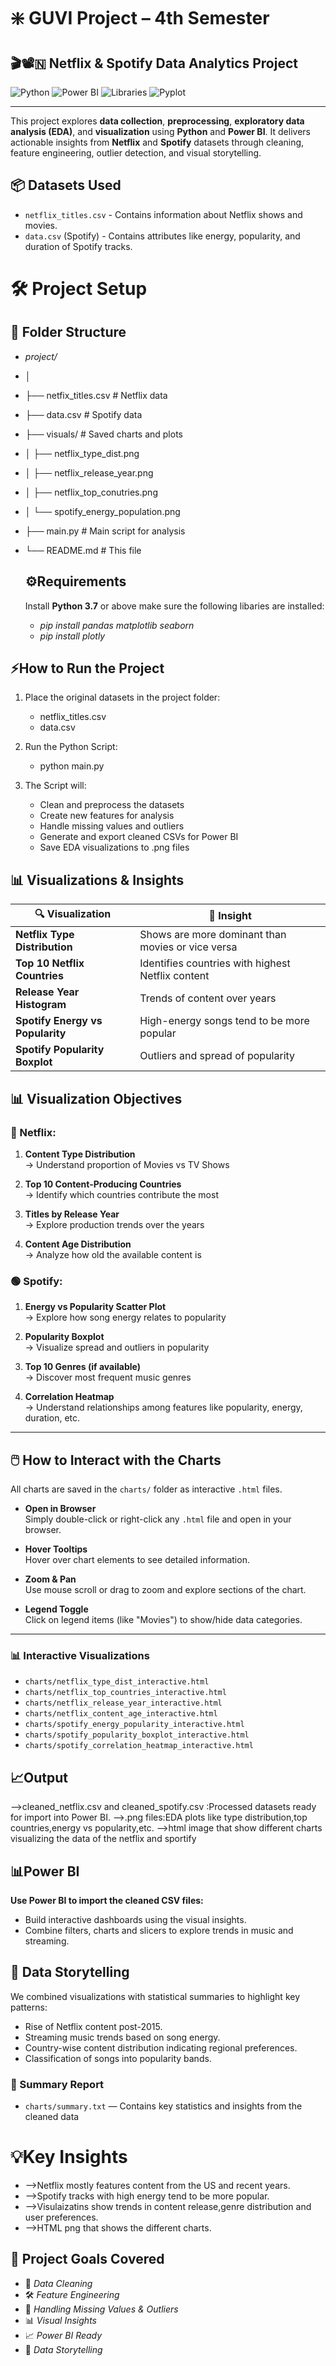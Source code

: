 # ❇️ GUVI Project – 4th Semester  
## 🎬📽️🇳  Netflix & Spotify Data Analytics Project

![Python](https://img.shields.io/badge/Python-3.7%2B-blue)
![Power BI](https://img.shields.io/badge/Tool-Power%20BI-yellow)
![Libraries](https://img.shields.io/badge/Libraries-pandas%2C%20matplotlib%2C%20seaborn-lightgrey)
![Pyplot](https://img.shields.io/badge/Tool-Matplotlib%20Pyplot-darkgreen)

---

This project explores **data collection**, **preprocessing**, **exploratory data analysis (EDA)**, and **visualization** using **Python** and **Power BI**. It delivers actionable insights from **Netflix** and **Spotify** datasets through cleaning, feature engineering, outlier detection, and visual storytelling.

## 📦 Datasets Used

- `netflix_titles.csv` - Contains information about Netflix shows and movies.
- `data.csv` (Spotify) - Contains attributes like energy, popularity, and duration of Spotify tracks.


 # 🛠️ Project Setup
 ## 📁 Folder Structure
- *project/*
- │
- ├── netfix_titles.csv # Netflix data
- ├── data.csv # Spotify data
- ├── visuals/ # Saved charts and plots
- │ ├── netflix_type_dist.png
- │ ├── netflix_release_year.png
- │ ├── netflix_top_conutries.png
- │ └── spotify_energy_population.png
- ├── main.py # Main script for analysis
- └── README.md # This file

  ## ⚙️Requirements
  
  Install **Python 3.7** or above make sure the following libaries are installed:
  
  - *pip install pandas matplotlib seaborn*
  - *pip install plotly*


 ## ⚡How to Run the Project

1. Place the original datasets in the project folder:  
   - netflix_titles.csv  
   - data.csv

2. Run the Python Script:  
   - python main.py

3. The Script will:  
   - Clean and preprocess the datasets  
   - Create new features for analysis  
   - Handle missing values and outliers  
   - Generate and export cleaned CSVs for Power BI  
   - Save EDA visualizations to .png files


## 📊 Visualizations & Insights

| 🔍 Visualization                          | 📘 Insight |
|------------------------------------------|------------|
| **Netflix Type Distribution**            | Shows are more dominant than movies or vice versa |
| **Top 10 Netflix Countries**             | Identifies countries with highest Netflix content |
| **Release Year Histogram**               | Trends of content over years |
| **Spotify Energy vs Popularity**         | High-energy songs tend to be more popular |
| **Spotify Popularity Boxplot**           | Outliers and spread of popularity |
 

## 📊 Visualization Objectives

### 🔴 Netflix:
1. **Content Type Distribution**  
   → Understand proportion of Movies vs TV Shows

2. **Top 10 Content-Producing Countries**  
   → Identify which countries contribute the most

3. **Titles by Release Year**  
   → Explore production trends over the years

4. **Content Age Distribution**  
   → Analyze how old the available content is

### 🟢 Spotify:
1. **Energy vs Popularity Scatter Plot**  
   → Explore how song energy relates to popularity

2. **Popularity Boxplot**  
   → Visualize spread and outliers in popularity

3. **Top 10 Genres (if available)**  
   → Discover most frequent music genres

4. **Correlation Heatmap**  
   → Understand relationships among features like popularity, energy, duration, etc.

---

## 🖱️ How to Interact with the Charts

All charts are saved in the `charts/` folder as interactive `.html` files.

- **Open in Browser**  
  Simply double-click or right-click any `.html` file and open in your browser.

- **Hover Tooltips**  
  Hover over chart elements to see detailed information.

- **Zoom & Pan**  
  Use mouse scroll or drag to zoom and explore sections of the chart.

- **Legend Toggle**  
  Click on legend items (like "Movies") to show/hide data categories.

---

### 📊 Interactive Visualizations
- `charts/netflix_type_dist_interactive.html`
- `charts/netflix_top_countries_interactive.html`
- `charts/netflix_release_year_interactive.html`
- `charts/netflix_content_age_interactive.html`
- `charts/spotify_energy_popularity_interactive.html`
- `charts/spotify_popularity_boxplot_interactive.html`
- `charts/spotify_correlation_heatmap_interactive.html`



## 📈Output
   -->cleaned_netflix.csv and cleaned_spotify.csv :Processed datasets ready for import into Power BI.
   -->.png files:EDA plots like type distribution,top countries,energy vs popularity,etc.
   -->html image that show different charts visualizing the data of the netflix and sportify

## 📊Power BI
  **Use Power BI to import the cleaned CSV files:**
  - Build interactive dashboards using the visual insights.
  - Combine filters, charts and slicers to explore trends in music and streaming.

## 🧠 Data Storytelling

We combined visualizations with statistical summaries to highlight key patterns:
- Rise of Netflix content post-2015.
- Streaming music trends based on song energy.
- Country-wise content distribution indicating regional preferences.
- Classification of songs into popularity bands.


### 📝 Summary Report
- `charts/summary.txt` — Contains key statistics and insights from the cleaned data

  

# 💡Key Insights
 - -->Netflix mostly features content from the US and recent years.
 - -->Spotify tracks with high energy tend to be more popular.
 - -->Visulaizatins show trends in content release,genre distribution and user preferences.
 - -->HTML png that shows the different charts.

## 🎯 Project Goals Covered

- 🧹 *Data Cleaning*  
- 🛠 *Feature Engineering*  
- 🧩 *Handling Missing Values & Outliers*  
- 📊 *Visual Insights*  
- 📈 *Power BI Ready*
- 🧠 *Data Storytelling*

  
